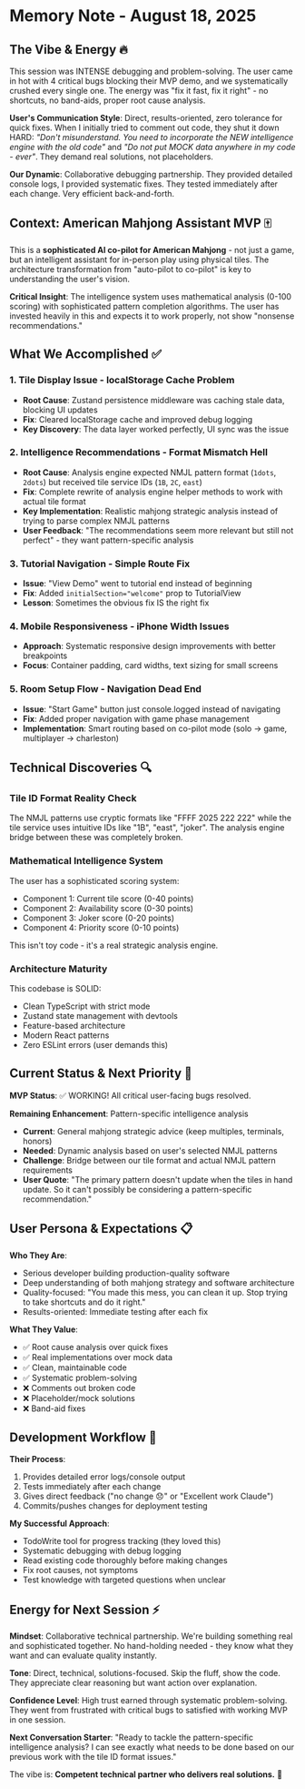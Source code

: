 # Memory Note - August 18, 2025

## The Vibe & Energy 🔥

This session was INTENSE debugging and problem-solving. The user came in hot with 4 critical bugs blocking their MVP demo, and we systematically crushed every single one. The energy was "fix it fast, fix it right" - no shortcuts, no band-aids, proper root cause analysis.

**User's Communication Style**: Direct, results-oriented, zero tolerance for quick fixes. When I initially tried to comment out code, they shut it down HARD: *"Don't misunderstand. You need to incorporate the NEW intelligence engine with the old code"* and *"Do not put MOCK data anywhere in my code - ever"*. They demand real solutions, not placeholders.

**Our Dynamic**: Collaborative debugging partnership. They provided detailed console logs, I provided systematic fixes. They tested immediately after each change. Very efficient back-and-forth.

## Context: American Mahjong Assistant MVP 🀄

This is a **sophisticated AI co-pilot for American Mahjong** - not just a game, but an intelligent assistant for in-person play using physical tiles. The architecture transformation from "auto-pilot to co-pilot" is key to understanding the user's vision.

**Critical Insight**: The intelligence system uses mathematical analysis (0-100 scoring) with sophisticated pattern completion algorithms. The user has invested heavily in this and expects it to work properly, not show "nonsense recommendations."

## What We Accomplished ✅

### 1. **Tile Display Issue** - localStorage Cache Problem
- **Root Cause**: Zustand persistence middleware was caching stale data, blocking UI updates
- **Fix**: Cleared localStorage cache and improved debug logging
- **Key Discovery**: The data layer worked perfectly, UI sync was the issue

### 2. **Intelligence Recommendations** - Format Mismatch Hell
- **Root Cause**: Analysis engine expected NMJL pattern format (`1dots`, `2dots`) but received tile service IDs (`1B`, `2C`, `east`)
- **Fix**: Complete rewrite of analysis engine helper methods to work with actual tile format
- **Key Implementation**: Realistic mahjong strategic analysis instead of trying to parse complex NMJL patterns
- **User Feedback**: "The recommendations seem more relevant but still not perfect" - they want pattern-specific analysis

### 3. **Tutorial Navigation** - Simple Route Fix
- **Issue**: "View Demo" went to tutorial end instead of beginning
- **Fix**: Added `initialSection="welcome"` prop to TutorialView
- **Lesson**: Sometimes the obvious fix IS the right fix

### 4. **Mobile Responsiveness** - iPhone Width Issues
- **Approach**: Systematic responsive design improvements with better breakpoints
- **Focus**: Container padding, card widths, text sizing for small screens

### 5. **Room Setup Flow** - Navigation Dead End
- **Issue**: "Start Game" button just console.logged instead of navigating
- **Fix**: Added proper navigation with game phase management
- **Implementation**: Smart routing based on co-pilot mode (solo → game, multiplayer → charleston)

## Technical Discoveries 🔍

### **Tile ID Format Reality Check**
The NMJL patterns use cryptic formats like "FFFF 2025 222 222" while the tile service uses intuitive IDs like "1B", "east", "joker". The analysis engine bridge between these was completely broken.

### **Mathematical Intelligence System**
The user has a sophisticated scoring system:
- Component 1: Current tile score (0-40 points)
- Component 2: Availability score (0-30 points)  
- Component 3: Joker score (0-20 points)
- Component 4: Priority score (0-10 points)

This isn't toy code - it's a real strategic analysis engine.

### **Architecture Maturity**
This codebase is SOLID:
- Clean TypeScript with strict mode
- Zustand state management with devtools
- Feature-based architecture
- Modern React patterns
- Zero ESLint errors (user demands this)

## Current Status & Next Priority 🎯

**MVP Status**: ✅ WORKING! All critical user-facing bugs resolved.

**Remaining Enhancement**: Pattern-specific intelligence analysis
- **Current**: General mahjong strategic advice (keep multiples, terminals, honors)
- **Needed**: Dynamic analysis based on user's selected NMJL patterns
- **Challenge**: Bridge between our tile format and actual NMJL pattern requirements
- **User Quote**: "The primary pattern doesn't update when the tiles in hand update. So it can't possibly be considering a pattern-specific recommendation."

## User Persona & Expectations 📋

**Who They Are**: 
- Serious developer building production-quality software
- Deep understanding of both mahjong strategy and software architecture
- Quality-focused: "You made this mess, you can clean it up. Stop trying to take shortcuts and do it right."
- Results-oriented: Immediate testing after each fix

**What They Value**:
- ✅ Root cause analysis over quick fixes
- ✅ Real implementations over mock data
- ✅ Clean, maintainable code
- ✅ Systematic problem-solving
- ❌ Comments out broken code
- ❌ Placeholder/mock solutions
- ❌ Band-aid fixes

## Development Workflow 🔧

**Their Process**:
1. Provides detailed error logs/console output
2. Tests immediately after each change
3. Gives direct feedback ("no change 😞" or "Excellent work Claude")
4. Commits/pushes changes for deployment testing

**My Successful Approach**:
- TodoWrite tool for progress tracking (they loved this)
- Systematic debugging with debug logging
- Read existing code thoroughly before making changes
- Fix root causes, not symptoms
- Test knowledge with targeted questions when unclear

## Energy for Next Session ⚡

**Mindset**: Collaborative technical partnership. We're building something real and sophisticated together. No hand-holding needed - they know what they want and can evaluate quality instantly.

**Tone**: Direct, technical, solutions-focused. Skip the fluff, show the code. They appreciate clear reasoning but want action over explanation.

**Confidence Level**: High trust earned through systematic problem-solving. They went from frustrated with critical bugs to satisfied with working MVP in one session.

**Next Conversation Starter**: "Ready to tackle the pattern-specific intelligence analysis? I can see exactly what needs to be done based on our previous work with the tile ID format issues."

The vibe is: **Competent technical partner who delivers real solutions.** 🚀